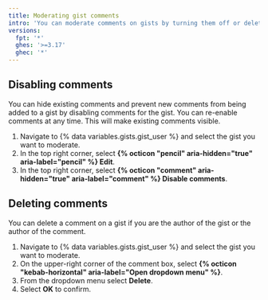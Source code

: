 ```yaml
---
title: Moderating gist comments
intro: 'You can moderate comments on gists by turning them off or deleting unwanted entries.'
versions:
  fpt: '*'
  ghes: '>=3.17'
  ghec: '*'
---
```

## Disabling comments

You can hide existing comments and prevent new comments from being added to a gist by disabling comments for the gist. You can re-enable comments at any time. This will make existing comments visible.

1. Navigate to {% data variables.gists.gist_user %} and select the gist you want to moderate.
1. In the top right corner, select **{% octicon "pencil" aria-hidden="true" aria-label="pencil" %} Edit**.
1. In the top right corner, select **{% octicon "comment" aria-hidden="true" aria-label="comment" %} Disable comments**.

## Deleting comments

You can delete a comment on a gist if you are the author of the gist or the author of the comment.

1. Navigate to {% data variables.gists.gist_user %} and select the gist you want to moderate.
1. On the upper-right corner of the comment box, select **{% octicon "kebab-horizontal" aria-label="Open dropdown menu" %}**.
1. From the dropdown menu select **Delete**.
1. Select **OK** to confirm.
